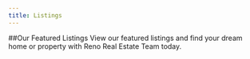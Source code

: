 ```yaml
---
title: Listings
---
```


##Our Featured Listings
View our featured listings and find your dream home or property with Reno Real Estate Team today.
